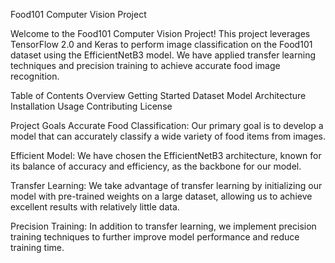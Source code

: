 Food101 Computer Vision Project


Welcome to the Food101 Computer Vision Project! This project leverages TensorFlow 2.0 and Keras to perform image classification on the Food101 dataset using the EfficientNetB3 model. We have applied transfer learning techniques and precision training to achieve accurate food image recognition.

Table of Contents
Overview
Getting Started
Dataset
Model Architecture
Installation
Usage
Contributing
License

Project Goals
Accurate Food Classification: Our primary goal is to develop a model that can accurately classify a wide variety of food items from images.

Efficient Model: We have chosen the EfficientNetB3 architecture, known for its balance of accuracy and efficiency, as the backbone for our model.

Transfer Learning: We take advantage of transfer learning by initializing our model with pre-trained weights on a large dataset, allowing us to achieve excellent results with relatively little data.

Precision Training: In addition to transfer learning, we implement precision training techniques to further improve model performance and reduce training time.
